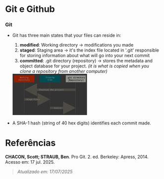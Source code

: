 # Git e Github

### Git

- Git has three main states that your files can reside in: 

    1. **modified**: Working directory -> modifications you made
    2. **staged**: Staging area -> it's the index file located in '.git' responsible for storing information about what will go into your next commit
    3. **committed**: .git directory (repository) -> stores the metadata and object database for your project. *(it is what is copied when you clone a repository from another computer)*

    <img src = './assets/gitStates.png' style="width: 50%;">

- A SHA-1 hash (string of 40 hex digits) identifies each commit made. 


# Referências

**CHACON, Scott; STRAUB, Ben**. Pro Git. 2. ed. Berkeley: Apress, 2014. Acesso em: 17 jul. 2025.

> _Atualizado em: 17/07/2025_